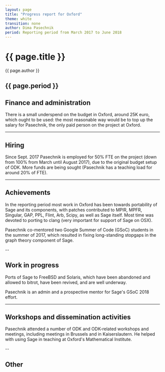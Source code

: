 ```yaml
---
layout: page
title: "Progress report for Oxford"
theme: white
transition: none
author: Dima Pasechnik
period: Reporting period from March 2017 to June 2018
---
```


# {{ page.title }}

{{ page.author }}


{{ page.period }}
---

## Finance and administration

There is a small underspend on the budget in Oxford, around 25K euro, which ought to be used: 
the most reasonable way would be to top up the salary for Pasechnik, the only paid person on the project at Oxford.


---
## Hiring

Since Sept. 2017 Pasechnik is employed for 50% FTE on the project (down from 100% from March until August 2017), 
due to the original budget setup of ODK. More funds are being sought
(Pasechnik has a teaching load for around 20% of FTE).


---
## Achievements

In the reporting period most work in Oxford has been towards portability of Sage and its components,
with patches contributed to MPIR, MPFR, Singular, GAP, PPL, Flint, Arb, Scipy, as well as Sage itself.
Most time was devoted to porting to clang (very important for support of Sage on OSX).

Pasechnik co-mentored two Google Summer of Code (GSoC) students in the summer of 2017, which resulted in
fixing long-standing stopgaps in the graph theory component of Sage.



--
## Work in progress

Ports of Sage to FreeBSD and Solaris, which have been abandoned and allowed to bitrot,
have been revived, and are well underway.

Pasechnik is an admin and a prospective mentor for Sage's GSoC 2018 effort. 

---
## Workshops and dissemination activities

Pasechnik attended a number of ODK and ODK-related workshops and meetings, including meetings in
Brussels and in Kaiserslautern. He helped with using Sage in teaching at Oxford's Mathematical Institute.


--
## Other



</section>
